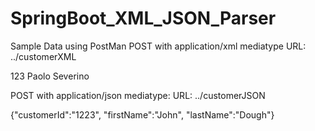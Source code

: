 # SpringBoot_XML_JSON_Parser

Sample Data using PostMan
POST with application/xml mediatype
URL: ../customerXML

<customer>
	<customerId>123</customerId>
	<firstName>Paolo</firstName>
	<lastName>Severino</lastName>
</customer>


POST with application/json mediatype:
URL: ../customerJSON

{"customerId":"1223", "firstName":"John", "lastName":"Dough"}
